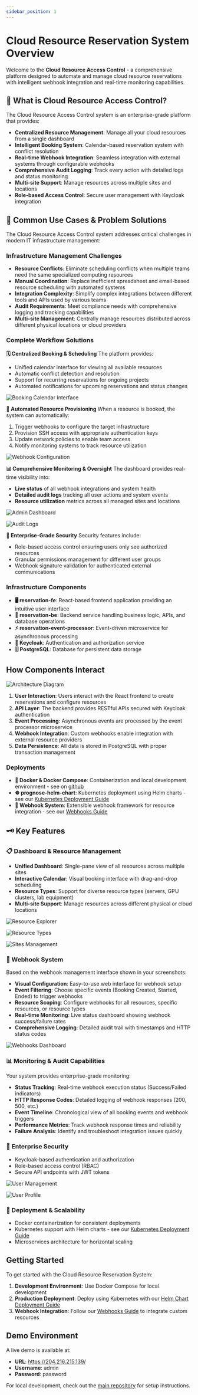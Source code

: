 ```yaml
---
sidebar_position: 1
---
```


# Cloud Resource Reservation System Overview

Welcome to the **Cloud Resource Access Control** - a comprehensive platform designed to automate and manage cloud resource reservations with intelligent webhook integration and real-time monitoring capabilities.

## 🎯 What is Cloud Resource Access Control?

The Cloud Resource Access Control system is an enterprise-grade platform that provides:

- **Centralized Resource Management**: Manage all your cloud resources from a single dashboard
- **Intelligent Booking System**: Calendar-based reservation system with conflict resolution
- **Real-time Webhook Integration**: Seamless integration with external systems through configurable webhooks
- **Comprehensive Audit Logging**: Track every action with detailed logs and status monitoring
- **Multi-site Support**: Manage resources across multiple sites and locations
- **Role-based Access Control**: Secure user management with Keycloak integration

## 🏢 Common Use Cases & Problem Solutions

The Cloud Resource Access Control system addresses critical challenges in modern IT infrastructure management:

### Infrastructure Management Challenges
- **Resource Conflicts**: Eliminate scheduling conflicts when multiple teams need the same specialized computing resources
- **Manual Coordination**: Replace inefficient spreadsheet and email-based resource scheduling with automated systems
- **Integration Complexity**: Simplify complex integrations between different tools and APIs used by various teams
- **Audit Requirements**: Meet compliance needs with comprehensive logging and tracking capabilities
- **Multi-site Management**: Centrally manage resources distributed across different physical locations or cloud providers

### Complete Workflow Solutions

**🗓️ Centralized Booking & Scheduling**
The platform provides:
- Unified calendar interface for viewing all available resources
- Automatic conflict detection and resolution
- Support for recurring reservations for ongoing projects
- Automated notifications for upcoming reservations and status changes

![Booking Calendar Interface](/img/booking_calendar.png)

**🔗 Automated Resource Provisioning**
When a resource is booked, the system can automatically:
1. Trigger webhooks to configure the target infrastructure
2. Provision SSH access with appropriate authentication keys
3. Update network policies to enable team access
4. Notify monitoring systems to track resource utilization

![Webhook Configuration](/img/webhook_logs.png)

**📊 Comprehensive Monitoring & Oversight**
The dashboard provides real-time visibility into:
- **Live status** of all webhook integrations and system health
- **Detailed audit logs** tracking all user actions and system events
- **Resource utilization** metrics across all managed sites and locations

![Admin Dashboard](/img/admin_dashboard.png)

![Audit Logs](/img/audit_logs.png)

**🔐 Enterprise-Grade Security**
Security features include:
- Role-based access control ensuring users only see authorized resources
- Granular permissions management for different user groups
- Webhook signature validation for authenticated external communications

### Infrastructure Components

- **🖥️ reservation-fe**: React-based frontend application providing an intuitive user interface
- **🔌 reservation-be**: Backend service handling business logic, APIs, and database operations
- **⚡ reservation-event-processor**: Event-driven microservice for asynchronous processing
- **🔑 Keycloak**: Authentication and authorization service
- **🗄️ PostgreSQL**: Database for persistent data storage

## How Components Interact


![Architecture Diagram](/img/arch-diagram.png)


1. **User Interaction**: Users interact with the React frontend to create reservations and configure resources
2. **API Layer**: The backend provides RESTful APIs secured with Keycloak authentication
3. **Event Processing**: Asynchronous events are processed by the event processor microservice
4. **Webhook Integration**: Custom webhooks enable integration with external resource providers
5. **Data Persistence**: All data is stored in PostgreSQL with proper transaction management

### Deployments

- **🐳 Docker & Docker Compose**: Containerization and local development environment - see on [github](https://github.com/giovannimirarchi420/cloud-resource-reservation)
- **☸️ prognose-helm-chart**: Kubernetes deployment using Helm charts - see our [Kubernetes Deployment Guide](./guides/kubernetes-deployment.md)
- **🔗 Webhook System**: Extensible webhook framework for resource integration - see our [Webhooks Guide](./guides/webhooks.md)

## 🗝️ Key Features

### 📋 Dashboard & Resource Management
- **Unified Dashboard**: Single-pane view of all resources across multiple sites
- **Interactive Calendar**: Visual booking interface with drag-and-drop scheduling
- **Resource Types**: Support for diverse resource types (servers, GPU clusters, lab equipment)
- **Multi-site Support**: Manage resources across different physical or cloud locations

![Resource Explorer](/img/resource_explorer.png)

![Resource Types](/img/resource_type.png)

![Sites Management](/img/sites.png)

### 🔗 Webhook System
Based on the webhook management interface shown in your screenshots:

- **Visual Configuration**: Easy-to-use web interface for webhook setup
- **Event Filtering**: Choose specific events (Booking Created, Started, Ended) to trigger webhooks
- **Resource Scoping**: Configure webhooks for all resources, specific resources, or resource types
- **Real-time Monitoring**: Live status dashboard showing webhook success/failure rates
- **Comprehensive Logging**: Detailed audit trail with timestamps and HTTP status codes

![Webhooks Dashboard](/img/webhooks.png)

### 📊 Monitoring & Audit Capabilities
Your system provides enterprise-grade monitoring:

- **Status Tracking**: Real-time webhook execution status (Success/Failed indicators)
- **HTTP Response Codes**: Detailed logging of webhook responses (200, 500, etc.)
- **Event Timeline**: Chronological view of all booking events and webhook triggers
- **Performance Metrics**: Track webhook response times and reliability
- **Failure Analysis**: Identify and troubleshoot integration issues quickly

### 🔐 Enterprise Security
- Keycloak-based authentication and authorization
- Role-based access control (RBAC)
- Secure API endpoints with JWT tokens

![User Management](/img/user_management.png)

![User Profile](/img/profile.png)

### 🚀 Deployment & Scalability
- Docker containerization for consistent deployments
- Kubernetes support with Helm charts - see our [Kubernetes Deployment Guide](./guides/kubernetes-deployment.md)
- Microservices architecture for horizontal scaling

## Getting Started

To get started with the Cloud Resource Reservation System:

1. **Development Environment**: Use Docker Compose for local development
2. **Production Deployment**: Deploy using Kubernetes with our [Helm Chart Deployment Guide](./guides/kubernetes-deployment.md)
3. **Webhook Integration**: Follow our [Webhooks Guide](./guides/webhooks.md) to integrate custom resources

## Demo Environment

A live demo is available at:
- **URL**: https://204.216.215.139/
- **Username**: admin
- **Password**: password

For local development, check out the [main repository](https://github.com/giovannimirarchi420/cloud-resource-reservation) for setup instructions.
